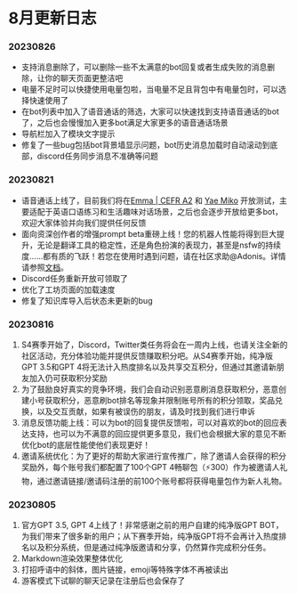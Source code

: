 # 8月更新日志

### 20230826

* 支持消息删除了，可以删除一些不太满意的bot回复或者生成失败的消息删除，让你的聊天页面更整洁吧
* 电量不足时可以快捷使用电量包啦，当电量不足且背包中有电量包时，可以选择快速使用了
* 在bot列表中加入了语音通话的筛选，大家可以快速找到支持语音通话的bot了，之后也会慢慢加入更多bot满足大家更多的语音通话场景
* 导航栏加入了模块文字提示
* 修复了一些bug包括bot背景墙显示问题，bot历史消息加载时自动滚动到底部，discord任务同步消息不准确等问题

### 20230821

* 语音通话上线了，目前我们将在[Emma | CEFR A2](https://app.myshell.ai/chat?shareCode=359812d2bfed4848844cdec930ee9557\&bot=1) 和 [Yae Miko](https://app.myshell.ai/chat?shareCode=988cfd4d5f4a47ccb9203aa4e3e4de85\&bot=1) 开放测试，主要适配于英语口语练习和生活趣味对话场景，之后也会逐步开放给更多bot，欢迎大家体验并向我们提供任何反馈
* 面向资深创作者的增强prompt beta重磅上线！您的机器人性能将得到巨大提升，无论是翻译工具的稳定性，还是角色扮演的表现力，甚至是nsfw的持续度……都有质的飞跃！若您在使用时遇到问题，请在社区求助@Adonis。详情请参照[文档](https://docs.myshell.ai/v/zhong-wen/chan-pin-shou-ce/ji-qi-ren-chuang-yi-gong-fang/qiang-hua-promptbeta)。
* Discord任务重新开放可领取了
* 优化了工坊页面的加载速度
* 修复了知识库导入后状态未更新的bug

### 20230816

1. S4赛季开始了，Discord，Twitter类任务将会在一周内上线，也请关注全新的社区活动，充分体验功能并提供反馈赚取积分吧。从S4赛季开始，纯净版GPT 3.5和GPT 4将无法计入热度排名以及共享交互积分，但通过其邀请新朋友加入仍可获取积分奖励
2. 为了鼓励良好真实的竞争环境，我们会自动识别恶意刷消息获取积分，恶意创建小号获取积分，恶意刷bot排名等现象并限制账号所有的积分领取，奖品兑换，以及交互贡献，如果有被误伤的朋友，请及时找到我们进行申诉
3. 消息反馈功能上线：可以为bot的回复提供反馈啦，可以对喜欢的bot的回应表达支持，也可以为不满意的回应提供更多意见，我们也会根据大家的意见不断优化bot的底层性能使他们表现更好！
4. 邀请系统优化：为了更好的帮助大家进行宣传推广，除了邀请人会获得的积分奖励外，每个账号我们都配置了100个GPT 4畅聊包（️⚡️300）作为被邀请人礼物，通过邀请链接/邀请码注册的前100个账号都将获得电量包作为新人礼物。

### 20230805

1. 官方GPT 3.5, GPT 4上线了！非常感谢之前的用户自建的纯净版GPT BOT，为我们带来了很多新的用户；从下赛季开始，纯净版GPT将不会再计入热度排名以及积分系统，但是通过纯净版邀请和分享，仍然算作完成积分任务。
2. Markdown渲染效果整体优化
3. 打招呼语中的斜体，图片链接，emoji等特殊字体不再被读出
4. 游客模式下试聊的聊天记录在注册后也会保存了
